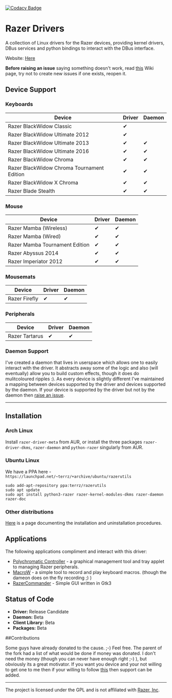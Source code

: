 [![Codacy Badge](https://api.codacy.com/project/badge/Grade/fd36d0d76e9842c4a7d67118bd01b275)](https://www.codacy.com/app/terry_5/razer-drivers?utm_source=github.com&amp;utm_medium=referral&amp;utm_content=terrycain/razer-drivers&amp;utm_campaign=Badge_Grade)

# Razer Drivers

A collection of Linux drivers for the Razer devices, providing kernel drivers, DBus services and python bindings to interact with the DBus interface.

Website: [Here](https://terrycain.github.io/razer-drivers/)

**Before raising an issue** saying something doesn't work, read [this](https://github.com/terrycain/razer-drivers/wiki/Troubleshooting) Wiki page, try not to create new issues if one exists, reopen it.

## Device Support
### Keyboards
| Device                                      | Driver | Daemon |
| ------------------------------------------- | ------ | ------ |
| Razer BlackWidow Classic                    |   ✔    |        |
| Razer BlackWidow Ultimate 2012              |   ✔    |        |
| Razer BlackWidow Ultimate 2013              |   ✔    |   ✔    |
| Razer BlackWidow Ultimate 2016              |   ✔    |   ✔    |
| Razer BlackWidow Chroma                     |   ✔    |   ✔    |
| Razer BlackWidow Chroma Tournament Edition  |   ✔    |   ✔    |
| Razer BlackWidow X Chroma                   |   ✔    |   ✔    |
| Razer Blade Stealth                         |   ✔    |   ✔    |

### Mouse
| Device                          | Driver | Daemon |
| ------------------------------- | ------ | ------ |
| Razer Mamba (Wireless)          |   ✔    |   ✔    |
| Razer Mamba (Wired)             |   ✔    |   ✔    |
| Razer Mamba Tournament Edition  |   ✔    |   ✔    |
| Razer Abyssus 2014              |   ✔    |   ✔    |
| Razer Imperiator 2012           |   ✔    |   ✔    |

### Mousemats
| Device        | Driver | Daemon |
| ------------- | ------ | ------ |
| Razer Firefly |   ✔    |   ✔    |

### Peripherals
| Device          | Driver | Daemon |
| --------------- | ------ | ------ |
| Razer Tartarus  |   ✔    |   ✔    |

### Daemon Support
I've created a daemon that lives in userspace which allows one to easily interact with the driver. It abstracts away some of the logic and also (will eventually) allow you to build
custom effects, though it does do mulitcoloured ripples :). As every device is slightly different I've maintained a mapping between devices supported by the driver and devices supported
by the daemon. If your device is supported by the driver but not by the daemon then [raise an issue](https://github.com/terrycain/razer-drivers/issues/new).

---

## Installation

### Arch Linux

Install `razer-driver-meta` from AUR, or install the three packages `razer-driver-dkms`, `razer-daemon` and `python-razer` singularly from AUR.

### Ubuntu Linux
We have a PPA here - `https://launchpad.net/~terrz/+archive/ubuntu/razerutils`

```
sudo add-apt-repository ppa:terrz/razerutils
sudo apt update
sudo apt install python3-razer razer-kernel-modules-dkms razer-daemon razer-doc
```

### Other distributions

[Here](https://github.com/terrycain/razer-drivers/wiki/Installation) is a page documenting the installation and uninstallation procedures.

## Applications

The following applications compliment and interact with this driver:

* [Polychromatic Controller](https://github.com/lah7/polychromatic-controller) - a graphical management tool and tray applet to managing Razer peripherals.
* [MacroW](https://github.com/igorbb/MacroW) - a simple tool to record and play keyboard macros. (though the dameon does on the fly recording ;) )
* [RazerCommander](https://github.com/GabMus/razerCommander) - Simple GUI written in Gtk3

## Status of Code

 - **Driver:** Release Candidate
 - **Daemon:** Beta
 - **Client Library:** Beta
 - **Packages:** Beta

##Contributions

Some guys have already donated to the cause. ;-) Feel free.
The parent of the fork had a list of what would be done if money was donated. I don't need the money (though you can never have enough right ;-) ), but obviously its a great motivator.
If you want you device and your not willing to get one to me then if your willing to follow [this](https://github.com/terrycain/razer-drivers/wiki/Reverse-Engineering-USB-Protocol) then support can be added.

---

The project is licensed under the GPL and is not affiliated with [Razer, Inc](http://www.razerzone.com/).
